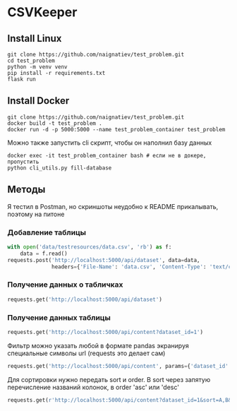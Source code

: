 # CSVKeeper

## Install Linux
```shell
git clone https://github.com/naignatiev/test_problem.git
cd test_problem
python -m venv venv
pip install -r requirements.txt
flask run
```

## Install Docker
```shell
git clone https://github.com/naignatiev/test_problem.git
docker build -t test_problem .
docker run -d -p 5000:5000 --name test_problem_container test_problem
```
Можно также запустить cli скрипт, чтобы он наполнил базу данных
```shell
docker exec -it test_problem_container bash # если не в докере, пропустить
python cli_utils.py fill-database
```
## Методы
Я тестил в Postman, но скриншоты неудобно к README прикалывать, поэтому на питоне

### Добавление таблицы
```python
with open('data/testresources/data.csv', 'rb') as f:
    data = f.read()
requests.post('http://localhost:5000/api/dataset', data=data,
              headers={'File-Name': 'data.csv', 'Content-Type': 'text/csv'})
```

### Получение данных о табличках
```python
requests.get('http://localhost:5000/api/dataset')
```

### Получение данных таблицы
```python
requests.get('http://localhost:5000/api/content?dataset_id=1')
```
Фильтр можно указать любой в формате pandas экранируя специальные символы url (requests это делает сам)
```python
requests.get('http://localhost:5000/api/content', params={'dataset_id': 1, 'filter': 'A=="text"&B>0'})
```
Для сортировки нужно передать sort и order. В sort через запятую перечисление названий колонок, в order 'asc' или 'desc'
```python
requests.get(r'http://localhost:5000/api/content?dataset_id=1&sort=A,B&order=asc,desc')
```
